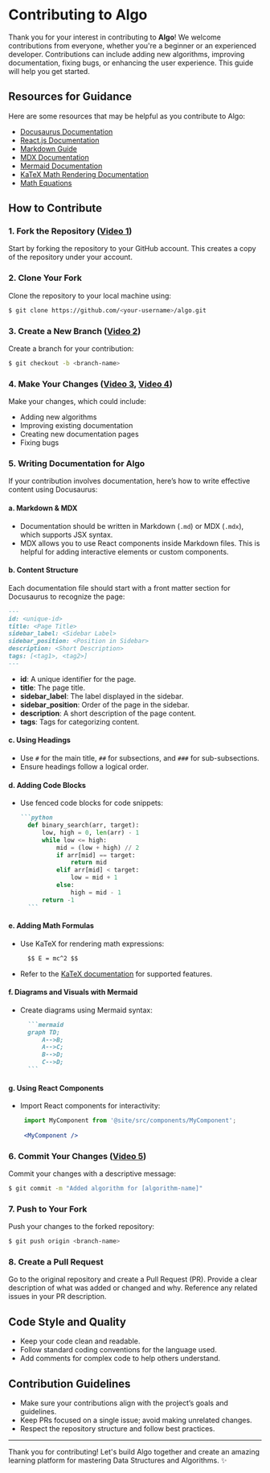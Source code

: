 # Contributing to Algo

Thank you for your interest in contributing to **Algo**! We welcome contributions from everyone, whether you're a beginner or an experienced developer. Contributions can include adding new algorithms, improving documentation, fixing bugs, or enhancing the user experience. This guide will help you get started.

## Resources for Guidance
Here are some resources that may be helpful as you contribute to Algo:
- [Docusaurus Documentation](https://docusaurus.io/docs/docs-introduction)
- [React.js Documentation](https://react.dev/learn)
- [Markdown Guide](https://www.markdownguide.org/)
- [MDX Documentation](https://mdxjs.com/docs/)
- [Mermaid Documentation](https://mermaid.js.org/)
- [KaTeX Math Rendering Documentation](https://katex.org/docs/supported.html)
- [Math Equations](https://docusaurus.io/docs/markdown-features/math-equations)

## How to Contribute

### 1. Fork the Repository ([Video 1](https://www.loom.com/share/4c5f309a28c444caa4e70557669979f6?sid=88202acf-3ab8-4321-bcf2-3ced94215994))
Start by forking the repository to your GitHub account. This creates a copy of the repository under your account.

### 2. Clone Your Fork
Clone the repository to your local machine using:

```bash
$ git clone https://github.com/<your-username>/algo.git
```

### 3. Create a New Branch ([Video 2](https://www.loom.com/share/74493008c617419ea1a1f69755124dd8?sid=28379156-ff84-4e57-90a9-234b4ba15160))
Create a branch for your contribution:

```bash
$ git checkout -b <branch-name>
```

### 4. Make Your Changes ([Video 3](https://www.loom.com/share/ea1a931b8f9a492a8994ca3d006a4526?sid=0b889369-23a4-42c7-a61e-7e7de1474494), [Video 4](https://www.loom.com/share/55b170e45b7d4cbdb4fa443b84d03a3c?sid=7a4c1db8-ae74-4a05-815c-ca6f30f8c5c4))
Make your changes, which could include:
- Adding new algorithms
- Improving existing documentation
- Creating new documentation pages
- Fixing bugs

### 5. Writing Documentation for Algo
If your contribution involves documentation, here’s how to write effective content using Docusaurus:

#### a. Markdown & MDX
- Documentation should be written in Markdown (`.md`) or MDX (`.mdx`), which supports JSX syntax.
- MDX allows you to use React components inside Markdown files. This is helpful for adding interactive elements or custom components.

#### b. Content Structure
Each documentation file should start with a front matter section for Docusaurus to recognize the page:
```md
---
id: <unique-id>
title: <Page Title>
sidebar_label: <Sidebar Label>
sidebar_position: <Position in Sidebar>
description: <Short Description>
tags: [<tag1>, <tag2>]
---
```
- **id**: A unique identifier for the page.
- **title**: The page title.
- **sidebar_label**: The label displayed in the sidebar.
- **sidebar_position**: Order of the page in the sidebar.
- **description**: A short description of the page content.
- **tags**: Tags for categorizing content.

#### c. Using Headings
- Use `#` for the main title, `##` for subsections, and `###` for sub-subsections.
- Ensure headings follow a logical order.

#### d. Adding Code Blocks
- Use fenced code blocks for code snippets:

  ````md
  ```python
    def binary_search(arr, target):
        low, high = 0, len(arr) - 1
        while low <= high:
            mid = (low + high) // 2
            if arr[mid] == target:
                return mid
            elif arr[mid] < target:
                low = mid + 1
            else:
                high = mid - 1
        return -1
    ```
  ````

#### e. Adding Math Formulas
- Use KaTeX for rendering math expressions:

  ```md
    $$ E = mc^2 $$
    ```
- Refer to the [KaTeX documentation](https://katex.org/docs/supported.html) for supported features.

#### f. Diagrams and Visuals with Mermaid
- Create diagrams using Mermaid syntax:

  ````md
    ```mermaid
    graph TD;
        A-->B;
        A-->C;
        B-->D;
        C-->D;
    ```
  ````

#### g. Using React Components
- Import React components for interactivity:

   ```jsx
    import MyComponent from '@site/src/components/MyComponent';
    
    <MyComponent />
    ```

### 6. Commit Your Changes ([Video 5](https://www.loom.com/share/47d2ba8e35fd4382979899fe21c29974?sid=8b5a3af6-5a80-4025-b045-76e64ff9a839))
Commit your changes with a descriptive message:

```bash
$ git commit -m "Added algorithm for [algorithm-name]"
```

### 7. Push to Your Fork
Push your changes to the forked repository:

```bash
$ git push origin <branch-name>
```

### 8. Create a Pull Request
Go to the original repository and create a Pull Request (PR). Provide a clear description of what was added or changed and why. Reference any related issues in your PR description.

## Code Style and Quality
- Keep your code clean and readable.
- Follow standard coding conventions for the language used.
- Add comments for complex code to help others understand.

## Contribution Guidelines
- Make sure your contributions align with the project’s goals and guidelines.
- Keep PRs focused on a single issue; avoid making unrelated changes.
- Respect the repository structure and follow best practices.

---

Thank you for contributing! Let's build Algo together and create an amazing learning platform for mastering Data Structures and Algorithms. ✨
